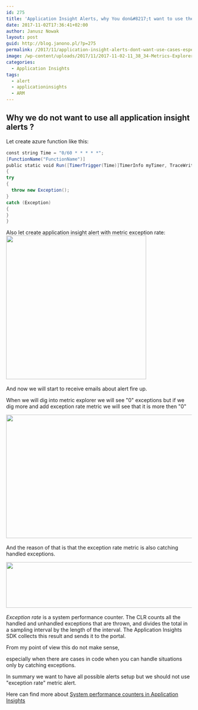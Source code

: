 ```yaml
---
id: 275
title: 'Application Insight Alerts, why You don&#8217;t want to use them in some cases, especially &#8220;exception rate&#8221; metric.'
date: 2017-11-02T17:36:41+02:00
author: Janusz Nowak
layout: post
guid: http://blog.janono.pl/?p=275
permalink: /2017/11/application-insight-alerts-dont-want-use-cases-especially-exception-rate-metric/
image: /wp-content/uploads/2017/11/2017-11-02-11_38_34-Metrics-Explorer-Microsoft-Azure.png
categories:
  - Application Insights
tags:
  - alert
  - applicationinsights
  - ARM
---
```

## Why we do not want to use all application insight alerts ?

Let create azure function like this:

  ```csharp
const string Time = "0/60 * * * * *";
[FunctionName("FunctionName")]
public static void Run([TimerTrigger(Time)]TimerInfo myTimer, TraceWriter log)
{
  try
  {
    throw new Exception();
  }
  catch (Exception)
  {
  }
}
```

Also let create application insight alert with metric exception rate:  
<img class="alignnone wp-image-274" src="/wp-content/uploads/2017/11/application-inisight-alert-create-exception-rate.png" alt="" width="380" height="390" srcset="/wp-content/uploads/2017/11/application-inisight-alert-create-exception-rate.png 557w, /wp-content/uploads/2017/11/application-inisight-alert-create-exception-rate-293x300.png 293w" sizes="(max-width: 380px) 100vw, 380px" /> 

And now we will start to receive emails about alert fire up.

When we will dig into metric explorer we will see "0" exceptions but if we dig more and add exception rate metric we will see that it is more then "0"

<img class="alignnone size-full wp-image-276" src="/wp-content/uploads/2017/11/2017-11-02-11_38_21-Metrics-Explorer-Microsoft-Azure.png" alt="" width="544" height="335" srcset="/wp-content/uploads/2017/11/2017-11-02-11_38_21-Metrics-Explorer-Microsoft-Azure.png 544w, /wp-content/uploads/2017/11/2017-11-02-11_38_21-Metrics-Explorer-Microsoft-Azure-300x185.png 300w" sizes="(max-width: 544px) 100vw, 544px" /> 

And the reason of that is that the exception rate metric is also catching handled exceptions.

<img class="alignnone size-full wp-image-277" src="/wp-content/uploads/2017/11/2017-11-02-11_38_34-Metrics-Explorer-Microsoft-Azure.png" alt="" width="549" height="124" srcset="/wp-content/uploads/2017/11/2017-11-02-11_38_34-Metrics-Explorer-Microsoft-Azure.png 549w, /wp-content/uploads/2017/11/2017-11-02-11_38_34-Metrics-Explorer-Microsoft-Azure-300x68.png 300w" sizes="(max-width: 549px) 100vw, 549px" /> 

_Exception rate_ is a system performance counter. The CLR counts all the handled and unhandled exceptions that are thrown, and divides the total in a sampling interval by the length of the interval. The Application Insights SDK collects this result and sends it to the portal.

From my point of view this do not make sense,

especially when there are cases in code when you can handle situations only by catching exceptions.

In summary we want to have all possible alerts setup but we should not use "exception rate" metric alert.

Here can find more about [System performance counters in Application Insights](https://docs.microsoft.com/gl-es/azure/application-insights/app-insights-performance-counters)